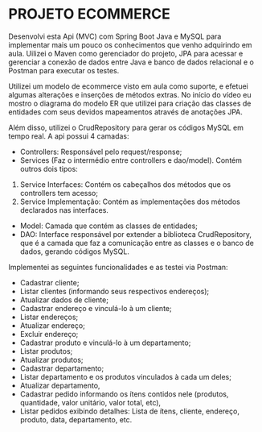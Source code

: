 # PROJETO ECOMMERCE

Desenvolvi esta Api (MVC) com Spring Boot Java e MySQL para implementar mais um pouco os conhecimentos que venho adquirindo em aula. Uilizei o Maven como gerenciador do projeto, JPA para acessar e gerenciar a conexão de dados entre Java e banco de dados relacional e o Postman para executar os testes.

Utilizei um modelo de ecommerce visto em aula como suporte, e efetuei algumas alterações e inserções de métodos extras. No início do vídeo eu mostro o diagrama do modelo ER que utilizei para criação das classes de entidades com seus devidos mapeamentos através de anotações JPA.

Além disso, utilizei o CrudRepository para gerar os códigos MySQL em tempo real. A api possui 4 camadas:
- Controllers: Responsável pelo request/response;
- Services (Faz o intermédio entre controllers e dao/model). Contém outros dois tipos:
1) Service Interfaces: Contém os cabeçalhos dos métodos que os controllers tem acesso;
2) Service Implementação: Contém as implementações dos métodos declarados nas interfaces.
- Model: Camada que contém as classes de entidades;
- DAO: Interface responsável por extender a biblioteca CrudRepository, que é a camada que faz a comunicação entre as classes e o banco de dados, gerando códigos MySQL.

Implementei as seguintes funcionalidades e as testei via Postman:
- Cadastrar cliente;
- Listar clientes (informando seus respectivos endereços);
- Atualizar dados de cliente;
- Cadastrar endereço e vinculá-lo à um cliente;
- Listar endereços;
- Atualizar endereço;
- Excluir endereço;
- Cadastrar produto e vinculá-lo à um departamento;
- Listar produtos;
- Atualizar produtos;
- Cadastrar departamento;
- Listar departamento e os produtos vinculados à cada um deles;
- Atualizar departamento,
- Cadastrar pedido informando os ítens contidos nele (produtos, quantidade, valor unitário, valor total, etc),
- Listar pedidos exibindo detalhes: Lista de ítens, cliente, endereço, produto, data, departamento, etc.